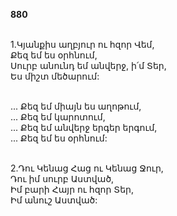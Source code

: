 **880**

\
1.Կյանքիս աղբյուր ու հզոր Վեմ,\
Քեզ եմ ես օրհնում,\
Սուրբ անունդ եմ անվերջ, ի՛մ Տեր,\
Ես միշտ մեծարում:

\
 ... Քեզ եմ միայն ես աղոթում,\
 ... Քեզ եմ կարոտում,\
 ... Քեզ եմ անվերջ երգեր երգում,\
 ... Քեզ եմ ես օրհնում:

\
2.Դու Կենաց Հաց ու Կենաց Ջուր,\
Դու իմ սուրբ Աստված,\
Իմ բարի Հայր ու հզոր Տեր,\
Իմ անուշ Աստված:
